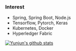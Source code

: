 ### Interest
* Spring, Spring Boot, Node.js
* Tensorflow, Pytorch, Keras
* Kubernetes, Docker
* Hyperledger Fabric


[![Yunjun's github stats](https://github-readme-stats.vercel.app/api?username=AntCode97)](https://github.com/anuraghazra/github-readme-stats)



<!--
**AntCode97/AntCode97** is a ✨ _special_ ✨ repository because its `README.md` (this file) appears on your GitHub profile.

Here are some ideas to get you started:

- 🔭 I’m currently working on ...
- 🌱 I’m currently learning ...
- 👯 I’m looking to collaborate on ...
- 🤔 I’m looking for help with ...
- 💬 Ask me about ...
- 📫 How to reach me: ...
- 😄 Pronouns: ...
- ⚡ Fun fact: ...
-->
